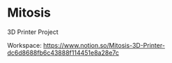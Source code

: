 # Mitosis
3D Printer Project


Workspace: https://www.notion.so/Mitosis-3D-Printer-dc6d8688fb6c43888f114451e8a28e7c

